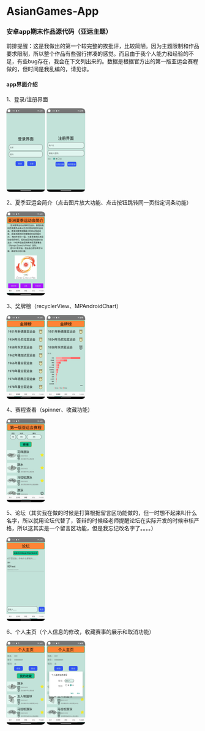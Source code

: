 # AsianGames-App
### 安卓app期末作品源代码（亚运主题）
前排提醒：这是我做出的第一个较完整的挨批评，比较简陋。因为主题限制和作品要求限制，所以整个作品有些强行拼凑的感觉。而且由于我个人能力和经验的不足，有些bug存在，我会在下文列出来的。数据是根据官方出的第一版亚运会赛程做的，但时间是我乱编的，请见谅。
#### app界面介绍
1、登录/注册界面

<img src="https://github.com/litduck/AsianGames-App/blob/litduck-patch-1/%E7%99%BB%E5%BD%95.png" width = 20%>
<img src="https://github.com/litduck/AsianGames-App/blob/litduck-patch-1/%E6%B3%A8%E5%86%8C.png" width = 20%>

2、夏季亚运会简介（点击图片放大功能、点击按钮跳转同一页指定词条功能）

<img src="https://github.com/litduck/AsianGames-App/blob/litduck-patch-1/%E7%AE%80%E4%BB%8B.png" width = 20%>

3、奖牌榜（recyclerView、MPAndroidChart）

<img src="https://github.com/litduck/AsianGames-App/blob/litduck-patch-1/%E9%87%91%E7%89%8C%E6%A6%9C1.png" width = 20%>
<img src="https://github.com/litduck/AsianGames-App/blob/litduck-patch-1/%E9%87%91%E7%89%8C%E6%A6%9C2.png" width = 20%>

4、赛程查看（spinner、收藏功能）

<img src="https://github.com/litduck/AsianGames-App/blob/litduck-patch-1/%E8%B5%9B%E7%A8%8B.png" width = 20%>

5、论坛（其实我在做的时候是打算根据留言区功能做的，但一时想不起来叫什么名字，所以就用论坛代替了，答辩的时候经老师提醒论坛在实际开发的时候审核严格，所以这其实是一个留言区功能，但是我忘记改名字了。。。。）

<img src="https://github.com/litduck/AsianGames-App/blob/litduck-patch-1/%E7%95%99%E8%A8%80%E5%8C%BA.png" width = 20%>

6、个人主页（个人信息的修改，收藏赛事的展示和取消功能）

<img src="https://github.com/litduck/AsianGames-App/blob/litduck-patch-1/%E4%B8%AA%E4%BA%BA%E4%B8%BB%E9%A1%B51.png" width = 20%>
<img src="https://github.com/litduck/AsianGames-App/blob/litduck-patch-1/%E4%B8%AA%E4%BA%BA%E4%B8%BB%E9%A1%B52.png" width = 20%>

